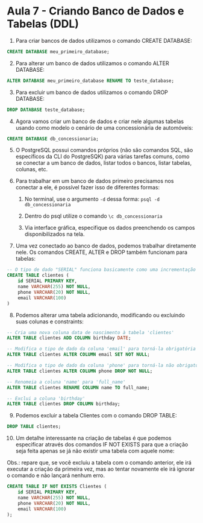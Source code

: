 # Aula 7 - Criando Banco de Dados e Tabelas (DDL)

1. Para criar bancos de dados utilizamos o comando CREATE DATABASE:

```sql
CREATE DATABASE meu_primeiro_database;
```

2. Para alterar um banco de dados utilizamos o comando ALTER DATABASE:

```sql
ALTER DATABASE meu_primeiro_database RENAME TO teste_database;
```

3. Para excluir um banco de dados utilizamos o comando DROP DATABASE:

```sql
DROP DATABASE teste_database;
```

4. Agora vamos criar um banco de dados e criar nele algumas tabelas usando como modelo o cenário de uma concessionária de automóveis:

```sql
CREATE DATABASE db_concessionaria;
```

5. O PostgreSQL possui comandos próprios (não são comandos SQL, são específicos da CLI do PostgreSQK) para várias tarefas comuns, como se conectar a um banco de dados, listar todos o bancos, listar tabelas, colunas, etc.

6. Para trabalhar em um banco de dados primeiro precisamos nos conectar a ele, é possível fazer isso de diferentes formas:

    1. No terminal, use o argumento `-d` dessa forma: `psql -d db_concessionaria`

    2. Dentro do psql utilize o comando `\c db_concessionaria`

    3. Via interface gráfica, especifique os dados preenchendo os campos disponibilizados na tela.

7. Uma vez conectado ao banco de dados, podemos trabalhar diretamente nele. Os comandos CREATE, ALTER e DROP também funcionam para tabelas:

```sql
-- O tipo de dado "SERIAL" funciona basicamente como uma incrementação automática. Ou seja, sempre que um novo cliente for implementado (nova linha), ele terá um novo id adicionado automáticamente
CREATE TABLE clientes (
    id SERIAL PRIMARY KEY,
    name VARCHAR(255) NOT NULL,
    phone VARCHAR(20) NOT NULL,
    email VARCHAR(100)
)
```

8. Podemos alterar uma tabela adicionando, modificando ou excluindo suas colunas e constraints:

```sql
-- Cria uma nova coluna data de nascimento à tabela 'clientes'
ALTER TABLE clientes ADD COLUMN birthday DATE;

-- Modifica o tipo de dado da coluna 'email' para torná-la obrigatória
ALTER TABLE clientes ALTER COLUMN email SET NOT NULL;

-- Modifica o tipo de dado da coluna 'phone' para torná-la não obrigatória
ALTER TABLE clientes ALTER COLUMN phone DROP NOT NULL;

-- Renomeia a coluna 'name' para 'full_name'
ALTER TABLE clientes RENAME COLUMN name TO full_name;

-- Exclui a coluna 'birthday'
ALTER TABLE clientes DROP COLUMN birthday;
```

9. Podemos excluir a tabela Clientes com o comando DROP TABLE:

```sql
DROP TABLE clientes;
```

10. Um detalhe interessante na criação de tabelas é que podemos especificar através dos comandos IF NOT EXISTS para que a criação seja feita apenas se já não existir uma tabela com aquele nome:

Obs.: repare que, se você excluiu a tabela com o comando anterior, ele irá executar a criação da primeira vez, mas ao tentar novamente ele irá ignorar o comando e não lançará nenhum erro.

```sql
CREATE TABLE IF NOT EXISTS Clientes (
	id SERIAL PRIMARY KEY,
	name VARCHAR(255) NOT NULL,
	phone VARCHAR(20) NOT NULL,
	email VARCHAR(100)
);
```